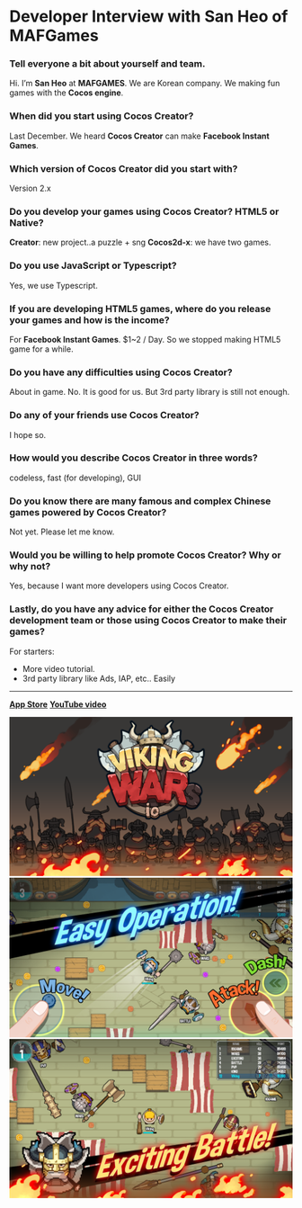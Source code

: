 # Developer Interview with San Heo of MAFGames

### Tell everyone a bit about yourself and team.
Hi. I’m __San Heo__ at __MAFGAMES__. We are Korean company. We making fun games with the __Cocos engine__.

### When did you start using Cocos Creator?
Last December. We heard __Cocos Creator__ can make __Facebook Instant Games__.

### Which version of Cocos Creator did you start with?
Version 2.x

### Do you develop your games using Cocos Creator? HTML5 or Native?
__Creator__: new project..a puzzle + sng
__Cocos2d-x__: we have two games. 

### Do you use JavaScript or Typescript?
Yes, we use Typescript.

### If you are developing HTML5 games, where do you release your games and how is the income?
For __Facebook Instant Games__.  $1~2 / Day.  So we stopped making HTML5 game for a while.

### Do you have any difficulties using Cocos Creator?
About in game. No. It is good for us. But 3rd party library is still not enough.

### Do any of your friends use Cocos Creator?
I hope so.

### How would you describe Cocos Creator in three words?
codeless, fast (for developing), GUI
	
### Do you know there are many famous and complex Chinese games powered by Cocos Creator?
Not yet. Please let me know.

### Would you be willing to help promote Cocos Creator? Why or why not?
Yes, because I want more developers using Cocos Creator.
		
### Lastly, do you have any advice for either the Cocos Creator development team or those using Cocos Creator to make their games?
For starters: 
  * More video tutorial. 
  * 3rd party library like Ads, IAP, etc.. Easily
	 
----
[__App Store__](https://itunes.apple.com/app/id987072755)
[__YouTube video__](https://youtu.be/rGkNFf-1Lw4)

![](viking1.png)
![](viking2.png)
![](viking3.png)
